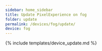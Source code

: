```yaml
---
sidebar: home_sidebar
title: Update PixelExperience on fog
folder: update
permalink: /devices/fog/update/
device: fog
---
```

{% include templates/device_update.md %}
